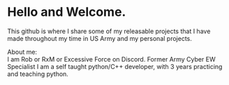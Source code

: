 <h1>Hello and Welcome.</h1>

<p>This github is where I share some of my releasable projects that I have made throughout my time in US Army and my personal projects.</p>


<p>
About me:<br>
I am Rob or RxM or Excessive Force on Discord.
Former Army Cyber EW Specialist
I am a self taught python/C++ developer, with 3 years practicing and teaching python.
</p>


